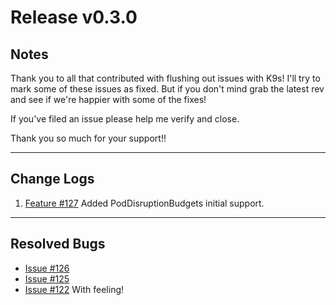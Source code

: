 # Release v0.3.0

## Notes

Thank you to all that contributed with flushing out issues with K9s! I'll try
to mark some of these issues as fixed. But if you don't mind grab the latest
rev and see if we're happier with some of the fixes!

If you've filed an issue please help me verify and close.

Thank you so much for your support!!

---

## Change Logs

1. [Feature #127](https://github.com/kswapd/k11s/issues/127)
   Added PodDisruptionBudgets initial support.

---

## Resolved Bugs

+ [Issue #126](https://github.com/kswapd/k11s/issues/126)
+ [Issue #125](https://github.com/kswapd/k11s/issues/125)
+ [Issue #122](https://github.com/kswapd/k11s/issues/122) With feeling!
